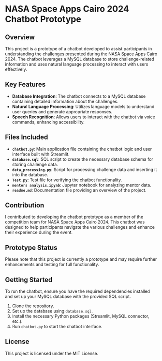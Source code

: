 # NASA Space Apps Cairo 2024 Chatbot Prototype

## Overview

This project is a prototype of a chatbot developed to assist participants in understanding the challenges presented during the NASA Space Apps Cairo 2024. The chatbot leverages a MySQL database to store challenge-related information and uses natural language processing to interact with users effectively.

## Key Features

- **Database Integration**: The chatbot connects to a MySQL database containing detailed information about the challenges.
- **Natural Language Processing**: Utilizes language models to understand user queries and generate appropriate responses.
- **Speech Recognition**: Allows users to interact with the chatbot via voice commands, enhancing accessibility.

## Files Included

- **`chatbot.py`**: Main application file containing the chatbot logic and user interface built with Streamlit.
- **`database.sql`**: SQL script to create the necessary database schema for storing challenge data.
- **`data_processing.py`**: Script for processing challenge data and inserting it into the database.
- **`Test.py`**: Test file for verifying the chatbot functionality.
- **`mentors analysis.ipynb`**: Jupyter notebook for analyzing mentor data.
- **`readme.md`**: Documentation file providing an overview of the project.

## Contribution

I contributed to developing the chatbot prototype as a member of the competition team for NASA Space Apps Cairo 2024. This chatbot was designed to help participants navigate the various challenges and enhance their experience during the event.

## Prototype Status

Please note that this project is currently a prototype and may require further enhancements and testing for full functionality.

## Getting Started

To run the chatbot, ensure you have the required dependencies installed and set up your MySQL database with the provided SQL script.

1. Clone the repository.
2. Set up the database using `database.sql`.
3. Install the necessary Python packages (Streamlit, MySQL connector, etc.).
4. Run `chatbot.py` to start the chatbot interface.

## License

This project is licensed under the MIT License.
